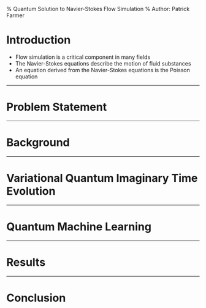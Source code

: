 % Quantum Solution to Navier-Stokes Flow Simulation
% Author: Patrick Farmer

# Introduction

- Flow simulation is a critical component in many fields
- The Navier-Stokes equations describe the motion of fluid substances
- An equation derived from the Navier-Stokes equations is the Poisson equation

---

# Problem Statement

---

# Background

---

# Variational Quantum Imaginary Time Evolution

---

# Quantum Machine Learning

---

# Results

---

# Conclusion